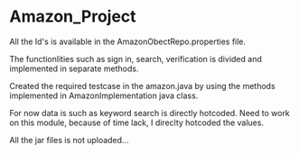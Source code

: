 # Amazon_Project

All the Id's is available in the AmazonObectRepo.properties file.

The functionlities such as sign in, search, verification is divided and implemented in separate methods.

Created the required testcase in the amazon.java by using the methods implemented in AmazonImplementation java class.

For now data is such as keyword search is directly hotcoded. Need to work on this module, because of time lack, I direclty hotcoded the values.

All the jar files is not uploaded...
